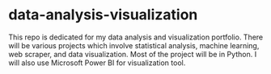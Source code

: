 # data-analysis-visualization

This repo is dedicated for my data analysis and visualization portfolio. There will be various projects which involve statistical analysis, machine learning, web scraper, and data visualization. Most of the project will be in Python. I will also use Microsoft Power BI for visualization tool.
